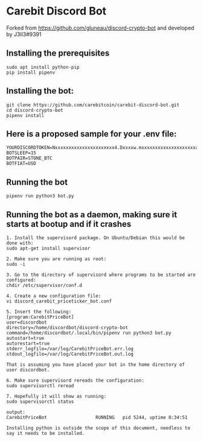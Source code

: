 # Carebit Discord Bot

Forked from https://github.com/gluneau/discord-crypto-bot and developed by J3ll3#9391

## Installing the prerequisites

```
sudo apt install python-pip
pip install pipenv
```

## Installing the bot:
```
git clone https://github.com/carebitcoin/carebit-discord-bot.git
cd discord-crypto-bot
pipenv install
```

## Here is a proposed sample for your .env file:
```
YOURDISCORDTOKEN=Nxxxxxxxxxxxxxxxxxxxxxx4.Dxxxxw.mxxxxxxxxxxxxxxxxxxxxxxxxxk
BOTSLEEP=15
BOTPAIR=STONE_BTC
BOTFIAT=USD
```

## Running the bot
```
pipenv run python3 bot.py
```

## Running the bot as a daemon, making sure it starts at bootup and if it crashes
```
1. Install the supervisord package. On Ubuntu/Debian this would be done with:
sudo apt-get install supervisor

2. Make sure you are running as root:
sudo -i

3. Go to the directory of supervisord where programs to be started are configured:
chdir /etc/supervisor/conf.d

4. Create a new configuration file:
vi discord_carebit_priceticker_bot.conf

5. Insert the following:
[program:CarebitPriceBot]
user=discordbot
directory=/home/discordbot/discord-crypto-bot
command=/home/discordbot/.local/bin/pipenv run python3 bot.py
autostart=true
autorestart=true
stderr_logfile=/var/log/CarebitPriceBot.err.log
stdout_logfile=/var/log/CarebitPriceBot.out.log

That is assuming you have placed your bot in the home directory of user discordbot.

6. Make sure supervisord rereads the configuration:
sudo supervisorctl reread

7. Hopefully it will show as running:
sudo supervisorctl status

output:
CarebitPriceBot                  RUNNING   pid 5244, uptime 0:34:51 

Installing python is outside the scope of this document, needless to say it needs to be installed.
```
